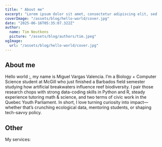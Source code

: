 ```yaml
---
title: " About me"
excerpt: "Lorem ipsum dolor sit amet, consectetur adipiscing elit, sed do eiusmod tempor incididunt ut labore et dolore magna aliqua. Praesent elementum facilisis leo vel fringilla est ullamcorper eget. At imperdiet dui accumsan sit amet nulla facilities morbi tempus."
coverImage: "/assets/blog/hello-world/cover.jpg"
date: "2025-06-16T05:35:07.322Z"
author:
  name: Tim Neutkens
  picture: "/assets/blog/authors/tim.jpeg"
ogImage:
  url: "/assets/blog/hello-world/cover.jpg"
---
```

## About me
Hello world ;, my name is Miguel Vargas Valencia. I’m a Biology + Computer Science student at McGill who just finished a Barbados field semester studying how artificial breakwaters influence reef biodiversity. I pair those research chops with strong data-coding skills in Python and R, steady experience tutoring math & science, and two terms of civic work in the Quebec Youth Parliament. In short, I love turning curiosity into impact—whether that’s crunching ecological data, mentoring students, or shaping tech-savvy policy.

## Other

My services:
